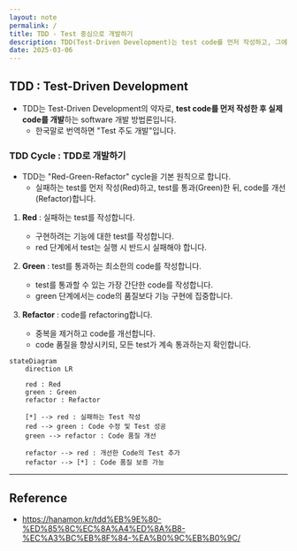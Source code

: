 ```yaml
---
layout: note
permalink: /
title: TDD - Test 중심으로 개발하기
description: TDD(Test-Driven Development)는 test code를 먼저 작성하고, 그에 맞게 main code를 작성하는 개발 방법론입니다.
date: 2025-03-06
---
```



## TDD : Test-Driven Development

- TDD는 Test-Driven Development의 약자로, **test code를 먼저 작성한 후 실제 code를 개발**하는 software 개발 방법론입니다.
    - 한국말로 번역하면 "Test 주도 개발"입니다.


### TDD Cycle : TDD로 개발하기

- TDD는 "Red-Green-Refactor" cycle을 기본 원칙으로 합니다.
    - 실패하는 test를 먼저 작성(Red)하고, test를 통과(Green)한 뒤, code를 개선(Refactor)합니다.

1. **Red** : 실패하는 test를 작성합니다.
    - 구현하려는 기능에 대한 test를 작성합니다.
    - red 단계에서 test는 실행 시 반드시 실패해야 합니다.

2. **Green** : test를 통과하는 최소한의 code를 작성합니다.
    - test를 통과할 수 있는 가장 간단한 code를 작성합니다.
    - green 단계에서는 code의 품질보다 기능 구현에 집중합니다.

3. **Refactor** : code를 refactoring합니다.
    - 중복을 제거하고 code를 개선합니다.
    - code 품질을 향상시키되, 모든 test가 계속 통과하는지 확인합니다.

```mermaid
stateDiagram
    direction LR

    red : Red
    green : Green
    refactor : Refactor

    [*] --> red : 실패하는 Test 작성
    red --> green : Code 수정 및 Test 성공
    green --> refactor : Code 품질 개선

    refactor --> red : 개선한 Code의 Test 추가
    refactor --> [*] : Code 품질 보증 가능
```

<!-- 
### TDD의 장점

- 높은 test coverage를 보장합니다.
    - 모든 기능은 최소 하나 이상의 test case를 가집니다.

- bug를 조기에 발견하고 수정할 수 있습니다.
- code의 품질과 신뢰성이 향상됩니다.
- 설계가 단순하고 명확해집니다.
    - 필요한 기능만 구현하게 되어 불필요한 복잡성을 줄입니다.
- refactoring에 대한 자신감을 높입니다.
    - test가 있기 때문에 code 변경 시 기존 기능 손상 여부를 빠르게 확인할 수 있습니다.
- 개발 문서로서의 역할을 합니다.
    - test code는 system이 어떻게 동작해야 하는지 보여주는 살아있는 문서입니다.


### TDD의 단점

- 초기 개발 속도가 느릴 수 있습니다.
    - test를 작성하는 추가 시간이 필요합니다.

- 학습 곡선이 있습니다.
    - 효과적인 test 작성 방법을 배우는 데 시간이 필요합니다.

- 모든 상황에 적합하지 않을 수 있습니다.
    - UI 개발이나 legacy code 관리 등에서는 적용하기 어려울 수 있습니다.

- test code 자체의 유지보수가 필요합니다.

- 잘못된 test는 오히려 개발을 방해할 수 있습니다.


---


## 단계적으로 TDD 실현하기

1. 실패하는 test 작성하기.
    - 구현하려는 기능에 대한 test를 작성합니다.
    - 이 test는 실행 시 반드시 실패해야 합니다.

2. test를 통과하는 최소한의 code 작성하기.
    - test를 통과할 수 있는 가장 간단한 code를 작성합니다.
    - 이 단계에서는 code의 품질보다 기능 구현에 집중합니다.

3. code 리팩토링하기.
    - 중복을 제거하고 code를 개선합니다.
    - code 품질을 향상시키되, 모든 test가 계속 통과하는지 확인합니다.

4. 1~3 단계 반복하기.
    - 모든 기능이 구현될 때까지 이 과정을 반복합니다. -->


---


## Reference

- <https://hanamon.kr/tdd%EB%9E%80-%ED%85%8C%EC%8A%A4%ED%8A%B8-%EC%A3%BC%EB%8F%84-%EA%B0%9C%EB%B0%9C/>
